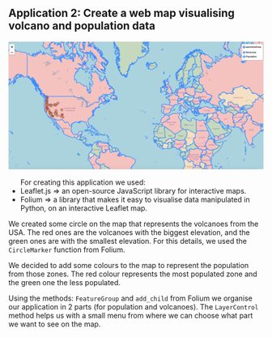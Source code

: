 <h2>Application 2: Create a web map visualising volcano and population data </h2>

<p align="left">
  <img src="/Application2/app2.png" width="800"/>
</p>

<ul> For creating this application we used:
<li> Leaflet.js => an open-source JavaScript library for interactive maps.</li>
<li> Folium => a library that makes it easy to visualise data manipulated in Python, on an interactive Leaflet map. </li>
</ul>

We created some circle on the map that represents the volcanoes from the USA. The red ones are the volcanoes with the biggest elevation, and the green ones are with the smallest elevation. For this details, we used the <code>CircleMarker</code> function from Folium.

We decided to add some colours to the map to represent the population from those zones. The red colour represents the most populated zone and the green one the less populated. 

Using the methods: <code>FeatureGroup</code> and <code>add_child</code> from Folium we organise our application in 2 parts (for population and volcanoes). The <code>LayerControl</code> method helps us with a small menu from where we can choose what part we want to see on the map.
